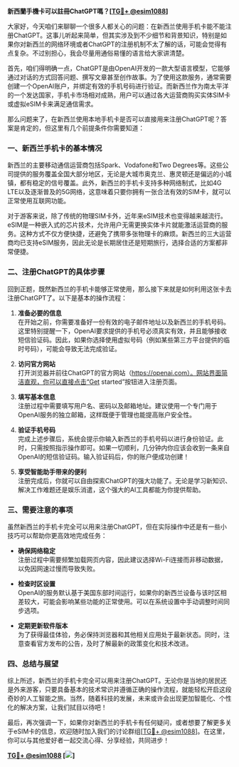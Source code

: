 **新西蘭手機卡可以註冊ChatGPT嗎？[[TG💪+ @esim1088](https://t.me/s/esim1088)]**

大家好，今天咱们来聊聊一个很多人都关心的问题：在新西兰使用手机卡能不能注册ChatGPT。这事儿听起来简单，但其实涉及到不少细节和背景知识，特别是如果你对新西兰的网络环境或者ChatGPT的注册机制不太了解的话，可能会觉得有点复杂。不过别担心，我会尽量用通俗易懂的语言给大家讲清楚。

首先，咱们得明确一点，ChatGPT是由OpenAI开发的一款大型语言模型，它能够通过对话的方式回答问题、撰写文章甚至创作故事。为了使用这款服务，通常需要创建一个OpenAI账户，并绑定有效的手机号码进行验证。而新西兰作为南太平洋的一个发达国家，手机卡市场相对成熟，用户可以通过各大运营商购买实体SIM卡或虚拟eSIM卡来满足通信需求。

那么问题来了，在新西兰使用本地手机卡是否可以直接用来注册ChatGPT呢？答案是肯定的，但这里有几个前提条件你需要知道：

### **一、新西兰手机卡的基本情况**

新西兰的主要移动通信运营商包括Spark、Vodafone和Two Degrees等。这些公司提供的服务覆盖全国大部分地区，无论是大城市奥克兰、惠灵顿还是偏远的小城镇，都有稳定的信号覆盖。此外，新西兰的手机卡支持多种网络制式，比如4G LTE以及逐渐普及的5G网络，这意味着只要你拥有一张合法有效的SIM卡，就可以正常使用互联网功能。

对于游客来说，除了传统的物理SIM卡外，近年来eSIM技术也变得越来越流行。eSIM是一种嵌入式的芯片技术，允许用户无需更换实体卡片就能激活运营商的服务。这种方式不仅方便快捷，还避免了携带多张物理卡的麻烦。新西兰的三大运营商均已支持eSIM服务，因此无论是长期居住还是短期旅行，选择合适的方案都非常便捷。

### **二、注册ChatGPT的具体步骤**

回到正题，既然新西兰的手机卡能够正常使用，那么接下来就是如何利用这张卡去注册ChatGPT了。以下是基本的操作流程：

1. **准备必要的信息**  
   在开始之前，你需要准备好一份有效的电子邮件地址以及新西兰的手机号码。这里特别提醒一下，OpenAI要求提供的手机号必须真实有效，并且能够接收短信验证码。因此，如果你选择使用虚拟号码（例如某些第三方平台提供的临时号码），可能会导致无法完成验证。

2. **访问官方网站**  
   打开浏览器并前往ChatGPT的官方网站（https://openai.com）。网站界面简洁直观，你可以直接点击“Get started”按钮进入注册页面。

3. **填写基本信息**  
   注册过程中需要填写用户名、密码以及邮箱地址。建议使用一个专门用于OpenAI服务的独立邮箱，这样既便于管理也能提高账户安全性。

4. **验证手机号码**  
   完成上述步骤后，系统会提示你输入新西兰的手机号码以进行身份验证。此时，只需按照指示操作即可。如果一切顺利，几分钟内你应该会收到一条来自OpenAI的短信验证码。输入验证码后，你的账户便成功创建！

5. **享受智能助手带来的便利**  
   注册完成后，你就可以自由探索ChatGPT的强大功能了。无论是学习新知识、解决工作难题还是娱乐消遣，这个强大的AI工具都能为你提供帮助。

### **三、需要注意的事项**

虽然新西兰的手机卡完全可以用来注册ChatGPT，但在实际操作中还是有一些小技巧可以帮助你更高效地完成任务：

- **确保网络稳定**  
  注册过程中需要频繁加载网页内容，因此建议选择Wi-Fi连接而非移动数据，以免因网速过慢而导致失败。

- **检查时区设置**  
  OpenAI的服务默认基于美国东部时间运行，如果你的新西兰设备与该时区相差较大，可能会影响某些功能的正常使用。可以在系统设置中手动调整时间同步选项。

- **定期更新软件版本**  
  为了获得最佳体验，务必保持浏览器和其他相关应用处于最新状态。同时，注意查看官方发布的公告，及时了解最新的政策变化和技术改进。

### **四、总结与展望**

综上所述，新西兰的手机卡完全可以用来注册ChatGPT。无论你是当地的居民还是外来游客，只要具备基本的技术常识并遵循正确的操作流程，就能轻松开启这段奇妙的人工智能之旅。当然，随着科技的发展，未来或许会出现更加智能化、个性化的解决方案，让我们拭目以待吧！

最后，再次强调一下，如果你对新西兰的手机卡有任何疑问，或者想要了解更多关于eSIM卡的信息，欢迎随时加入我们的讨论群组[[TG💪+ @esim1088](https://t.me/s/esim1088)]。在这里，你可以与其他爱好者一起交流心得、分享经验，共同进步！

**[TG💪+ @esim1088](https://t.me/s/esim1088) [![](https://i.postimg.cc/4NQfJmqS/Snipaste-2025-05-13-00-14-12.png)]**